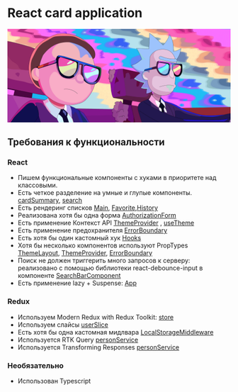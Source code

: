 # React card application

![](./public/images/neonR%26M.png)

## Требования к функциональности

### React

- Пишем функциональные компоненты c хуками в приоритете над классовыми.
- Есть четкое разделение на умные и глупые компоненты. [cardSummary](./src/components/cardSummary/), [search](./src/components/search/)
- Есть рендеринг списков [Main](./src/pages/Main.tsx), [Favorite](./src/pages/Favorite.tsx),[History](./src/pages/History.tsx)
- Реализована хотя бы одна форма [AuthorizationForm](./src/components/auth/AuthorizationForm.tsx)
- Есть применение Контекст API [ThemeProvider](./src/features/ThemeProvider.tsx) , [useTheme](./src/hooks/useTheme.ts)
- Есть применение предохранителя [ErrorBoundary](./src/components/errorBoundary/ErrorBoundary.tsx)
- Есть хотя бы один кастомный хук [Hooks](./src/hooks/)
- Хотя бы несколько компонентов используют PropTypes [ThemeLayout](./src/components/layout/ThemeLayout.tsx), [ThemeProvider](./src/features/ThemeProvider.tsx), [ErrorBoundary](./src/components/errorBoundary/ErrorBoundary.tsx)
- Поиск не должен триггерить много запросов к серверу: реализовано с помощью библиотеки react-debounce-input в компоненте [SearchBarComponent](./src/components/search/SearchBarComponent.tsx)
- Есть применение lazy + Suspense: [App](./src/App.tsx)

### Redux

- Используем Modern Redux with Redux Toolkit: [store](./src/store/store.ts)
- Используем слайсы [userSlice](./src/store/reducers/userSlice.ts)
- Есть хотя бы одна кастомная мидлвара [LocalStorageMiddleware](./src/middlewares/localStorageMiddleware.ts)
- Используется RTK Query [personService](./src/services/personService.ts)
- Используется Transforming Responses [personService](./src/services/personService.ts)

### Необязательно

- Использован Typescript
